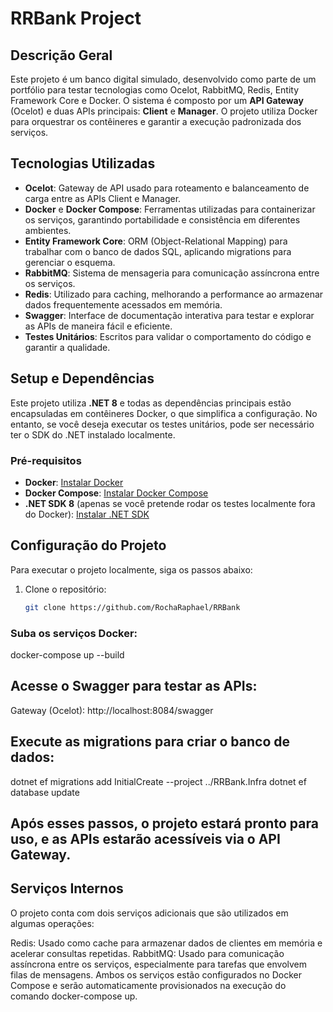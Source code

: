 # RRBank Project

## Descrição Geral

Este projeto é um banco digital simulado, desenvolvido como parte de um portfólio para testar tecnologias como Ocelot, RabbitMQ, Redis, Entity Framework Core e Docker. O sistema é composto por um **API Gateway** (Ocelot) e duas APIs principais: **Client** e **Manager**. O projeto utiliza Docker para orquestrar os contêineres e garantir a execução padronizada dos serviços.

## Tecnologias Utilizadas

- **Ocelot**: Gateway de API usado para roteamento e balanceamento de carga entre as APIs Client e Manager.
- **Docker** e **Docker Compose**: Ferramentas utilizadas para containerizar os serviços, garantindo portabilidade e consistência em diferentes ambientes.
- **Entity Framework Core**: ORM (Object-Relational Mapping) para trabalhar com o banco de dados SQL, aplicando migrations para gerenciar o esquema.
- **RabbitMQ**: Sistema de mensageria para comunicação assíncrona entre os serviços.
- **Redis**: Utilizado para caching, melhorando a performance ao armazenar dados frequentemente acessados em memória.
- **Swagger**: Interface de documentação interativa para testar e explorar as APIs de maneira fácil e eficiente.
- **Testes Unitários**: Escritos para validar o comportamento do código e garantir a qualidade.

## Setup e Dependências

Este projeto utiliza **.NET 8** e todas as dependências principais estão encapsuladas em contêineres Docker, o que simplifica a configuração. No entanto, se você deseja executar os testes unitários, pode ser necessário ter o SDK do .NET instalado localmente.

### Pré-requisitos

- **Docker**: [Instalar Docker](https://docs.docker.com/get-docker/)
- **Docker Compose**: [Instalar Docker Compose](https://docs.docker.com/compose/install/)
- **.NET SDK 8** (apenas se você pretende rodar os testes localmente fora do Docker): [Instalar .NET SDK](https://dotnet.microsoft.com/download/dotnet/8.0)

## Configuração do Projeto

Para executar o projeto localmente, siga os passos abaixo:

1. Clone o repositório:
   ```bash
   git clone https://github.com/RochaRaphael/RRBank

### Suba os serviços Docker:
docker-compose up --build

## Acesse o Swagger para testar as APIs:
Gateway (Ocelot): http://localhost:8084/swagger

## Execute as migrations para criar o banco de dados:
dotnet ef migrations add InitialCreate --project ../RRBank.Infra
dotnet ef database update

## Após esses passos, o projeto estará pronto para uso, e as APIs estarão acessíveis via o API Gateway.

## Serviços Internos
O projeto conta com dois serviços adicionais que são utilizados em algumas operações:

Redis: Usado como cache para armazenar dados de clientes em memória e acelerar consultas repetidas.
RabbitMQ: Usado para comunicação assíncrona entre os serviços, especialmente para tarefas que envolvem filas de mensagens.
Ambos os serviços estão configurados no Docker Compose e serão automaticamente provisionados na execução do comando docker-compose up.
